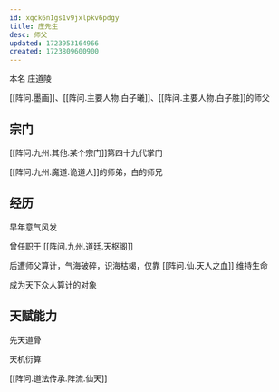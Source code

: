 ```yaml
---
id: xqck6n1gs1v9jxlpkv6pdgy
title: 庄先生
desc: 师父
updated: 1723953164966
created: 1723809600900
---
```


本名 庄道陵

[[阵问.墨画]]、[[阵问.主要人物.白子曦]]、[[阵问.主要人物.白子胜]]的师父

## 宗门

[[阵问.九州.其他.某个宗门]]第四十九代掌门

[[阵问.九州.魔道.诡道人]]的师弟，白的师兄

## 经历

早年意气风发

曾任职于 [[阵问.九州.道廷.天枢阁]]

后遭师父算计，气海破碎，识海枯竭，仅靠 [[阵问.仙.天人之血]] 维持生命

成为天下众人算计的对象

## 天赋能力

先天道骨

天机衍算

[[阵问.道法传承.阵流.仙天]]
